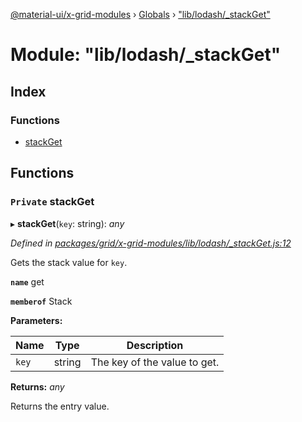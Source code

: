 [@material-ui/x-grid-modules](../README.md) › [Globals](../globals.md) › ["lib/lodash/_stackGet"](_lib_lodash__stackget_.md)

# Module: "lib/lodash/_stackGet"

## Index

### Functions

* [stackGet](_lib_lodash__stackget_.md#private-stackget)

## Functions

### `Private` stackGet

▸ **stackGet**(`key`: string): *any*

*Defined in [packages/grid/x-grid-modules/lib/lodash/_stackGet.js:12](https://github.com/mui-org/material-ui-x/blob/02342a6/packages/grid/x-grid-modules/lib/lodash/_stackGet.js#L12)*

Gets the stack value for `key`.

**`name`** get

**`memberof`** Stack

**Parameters:**

Name | Type | Description |
------ | ------ | ------ |
`key` | string | The key of the value to get. |

**Returns:** *any*

Returns the entry value.
